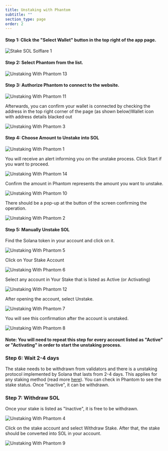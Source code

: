 ```yaml
---
title: Unstaking with Phantom
subtitle: ""
section_type: page
order: 2
---
```



#### Step 1: Click the "Select Wallet" button in the top right of the app page.

![Stake SOL Solflare 1](/shared/images/jitosol/Stake_SOL_Solflare_1.png)

#### Step 2: Select Phantom from the list.

![Unstaking With Phantom 13](/shared/images/jitosol/Unstaking_With_Phantom_13.png)

#### Step 3: Authorize Phantom to connect to the website.

![Unstaking With Phantom 11](/shared/images/jitosol/Unstaking_With_Phantom_11.png)

Afterwards, you can confirm your wallet is connected by checking the address in the top right corner of the page (as shown below)Wallet icon with address details blacked out

![Unstaking With Phantom 3](/shared/images/jitosol/Unstaking_With_Phantom_3.png)

#### Step 4: Choose Amount to Unstake into SOL

![Unstaking With Phantom 1](/shared/images/jitosol/Unstaking_With_Phantom_1.png)

You will receive an alert informing you on the unstake process. Click Start if you want to proceed.

![Unstaking With Phantom 14](/shared/images/jitosol/Unstaking_With_Phantom_14.png)

Confirm the amount in Phantom represents the amount you want to unstake.

![Unstaking With Phantom 10](/shared/images/jitosol/Unstaking_With_Phantom_10.png)

There should be a pop-up at the button of the screen confirming the operation.

![Unstaking With Phantom 2](/shared/images/jitosol/Unstaking_With_Phantom_2.png)

#### Step 5: Manually Unstake SOL

Find the Solana token in your account and click on it.

![Unstaking With Phantom 5](/shared/images/jitosol/Unstaking_With_Phantom_5.png)

Click on Your Stake Account

![Unstaking With Phantom 6](/shared/images/jitosol/Unstaking_With_Phantom_6.png)

Select any account in Your Stake that is listed as Active (or Activating)

![Unstaking With Phantom 12](/shared/images/jitosol/Unstaking_With_Phantom_12.png)

After opening the account, select Unstake.

![Unstaking With Phantom 7](/shared/images/jitosol/Unstaking_With_Phantom_7.png)

You will see this confirmation after the account is unstaked.

![Unstaking With Phantom 8](/shared/images/jitosol/Unstaking_With_Phantom_8.png)

#### Note: You will need to repeat this step for every account listed as "Active" or "Activating" in order to start the unstaking process.

### Step 6: Wait 2-4 days

The stake needs to be withdrawn from validators and there is a unstaking protocol implemented by Solana that lasts from 2-4 days. This applies for any staking method (read more [here](https://docs.solana.com/cluster/stake-delegation-and-rewards#stake-warmup-cooldown-withdrawal)). You can check in Phantom to see the stake status. Once "inactive", it can be withdrawn.

### Step 7: Withdraw SOL

Once your stake is listed as "Inactive", it is free to be withdrawn.

![Unstaking With Phantom 4](/shared/images/jitosol/Unstaking_With_Phantom_4.png)

Click on the stake account and select Withdraw Stake. After that, the stake should be converted into SOL in your account.

![Unstaking With Phantom 9](/shared/images/jitosol/Unstaking_With_Phantom_9.png)
